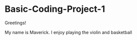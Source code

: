 # Basic-Coding-Project-1

Greetings!

My name is Maverick.
I enjoy playing the violin and basketball
